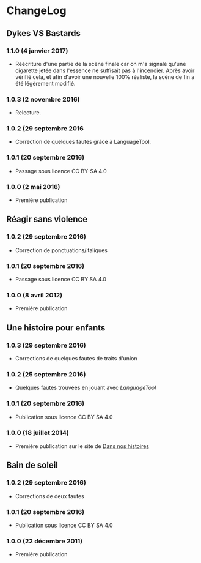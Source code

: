 

ChangeLog 
=========

Dykes VS Bastards
-----------------
### 1.1.0 (4 janvier 2017) ###
* Réécriture d'une partie de la scène finale car on m'a signalé qu'une
  cigarette jetée dans l'essence ne suffisait pas à l'incendier. Après
  avoir vérifié cela, et afin d'avoir une nouvelle 100% réaliste, la
  scène de fin a été légèrement modifié.

### 1.0.3 (2 novembre 2016) ###
* Relecture.

### 1.0.2 (29 septembre 2016 ###
* Correction de quelques fautes grâce à LanguageTool.

### 1.0.1 (20 septembre 2016) ###
* Passage sous licence CC BY-SA 4.0

### 1.0.0 (2 mai 2016) ###
* Première publication



Réagir sans violence 
--------------------
### 1.0.2 (29 septembre 2016) ###
* Correction de ponctuations/italiques

### 1.0.1 (20 septembre 2016) ###
* Passage sous licence CC BY SA 4.0

### 1.0.0 (8 avril 2012) ###
* Première publication



Une histoire pour enfants
--------------------------
### 1.0.3 (29 septembre 2016) ###
* Corrections de quelques fautes de traits d'union

### 1.0.2 (25 septembre 2016) ###
* Quelques fautes trouvées en jouant avec *LanguageTool*

### 1.0.1 (20 septembre 2016) ###
* Publication sous licence CC BY SA 4.0

### 1.0.0 (18 juillet 2014) ###
* Première publication sur le site de
  [Dans nos histoires](http://blog.dansnoshistoires.org/spip.php?article14) 



Bain de soleil
--------------
### 1.0.2 (29 septembre 2016) ###
* Corrections de deux fautes

### 1.0.1 (20 septembre 2016) ###
* Publication sous licence CC BY SA 4.0

### 1.0.0 (22 décembre 2011) ###
* Première publication
